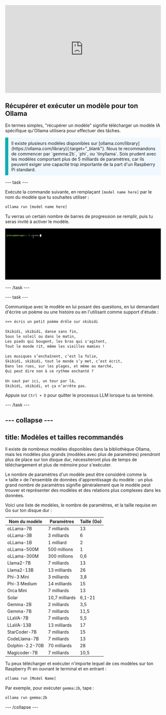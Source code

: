 <html>
  <div style="position: relative; overflow: hidden; padding-top: 56.25%;">
    <iframe style="position: absolute; top: 0; left: 0; right: 0; width: 100%; height: 100%; border: none;" src="https://www.youtube.com/embed/LZFqptMrWPA?rel=0&cc_load_policy=1" allowfullscreen allow="accelerometer; autoplay; clipboard-write; encrypted-media; gyroscope; picture-in-picture; web-share">
    </iframe>
  </div>
</html>

## Récupérer et exécuter un modèle pour ton Ollama

En termes simples, "récupérer un modèle" signifie télécharger un modèle IA spécifique qu'Ollama utilisera pour effectuer des tâches.

<p style='border-left: solid; border-width:10px; border-color: #0faeb0; background-color: aliceblue; padding: 10px;'>
Il existe plusieurs modèles disponibles sur [ollama.com/library](https://ollama.com/library){:target="_blank"}. Nous te recommandons de commencer par `gemma:2b`, `phi`, ou `tinyllama`. Sois prudent avec les modèles comportant plus de 5 milliards de paramètres, car ils peuvent exiger une capacité trop importante de la part d'un Raspberry Pi standard.
</p>

\--- task ---

Exécute la commande suivante, en remplaçant `[model name here]` par le nom du modèle que tu souhaites utiliser :

```sh
ollama run [model name here]
```

Tu verras un certain nombre de barres de progression se remplir, puis tu seras invité à activer le modèle.

![Animation montrant une interface de ligne de commande avec le prompt affichant "pi@raspberrypi:~ $" suivi de la saisie d'une commande.](images/run_gemma2b.gif)

\--- /task ---

\--- task ---

Communique avec le modèle en lui posant des questions, en lui demandant d'écrire un poème ou une histoire ou en l'utilisant comme support d'étude :

```
>>> écris un petit poème drôle sur skibidi

Skibidi, skibidi, danse sans fin,
Sous le soleil ou dans le matin,
Les pieds qui bougent, les bras qui s'agitent,
Tout le monde rit, même les vieilles mamies !

Les musiques s’enchaînent, c’est la folie,
Skibidi, skibidi, tout le monde s’y met, c’est écrit,
Dans les rues, sur les plages, et même au marché,
Qui peut dire non à ce rythme enchanté ?

Un saut par ici, un tour par là,
Skibidi, skibidi, et ça n’arrête pas.
```

Appuie sur `Ctrl + D` pour quitter le processus LLM lorsque tu as terminé.

\--- /task ---

## --- collapse ---

## title: Modèles et tailles recommandés

Il existe de nombreux modèles disponibles dans la bibliothèque Ollama, mais les modèles plus grands (modèles avec plus de paramètres) prendront plus de place sur ton disque dur, nécessiteront plus de temps de téléchargement et plus de mémoire pour s'exécuter.

Le nombre de paramètres d'un modèle peut être considéré comme la « taille » de l'ensemble de données d'apprentissage du modèle : un plus grand nombre de paramètres signifie généralement que le modèle peut trouver et représenter des modèles et des relations plus complexes dans les données.

Voici une liste de modèles, le nombre de paramètres, et la taille requise en Go sur ton disque dur :

| Nom du modèle                   | Paramètres     | Taille (Go) |
| ------------------------------- | -------------- | ------------------------------ |
| oLLama-7B                       | 7 milliards    | 13                             |
| oLLama-3B                       | 3 milliards    | 6                              |
| oLLama-1B                       | 1 milliard     | 2                              |
| oLLama-500M                     | 500 millions   | 1                              |
| oLLama-300M                     | 300 millions   | 0,6                            |
| Llama2-7B                       | 7 milliards    | 13                             |
| Llama2-13B                      | 13 milliards   | 26                             |
| Phi-3 Mini                      | 3 milliards    | 3,8                            |
| Phi-3 Medium                    | 14 milliards   | 15                             |
| Orca Mini                       | 7 milliards    | 13                             |
| Solar                           | 10,7 milliards | 6,1-21                         |
| Gemma-2B                        | 2 milliards    | 3,5                            |
| Gemma-7B                        | 7 milliards    | 11,5                           |
| LLaVA-7B                        | 7 milliards    | 5,5                            |
| LLaVA-13B                       | 13 milliards   | 17                             |
| StarCoder-7B                    | 7 milliards    | 15                             |
| CodeLlama-7B                    | 7 milliards    | 13                             |
| Dolphin-2.2-70B | 70 milliards   | 28                             |
| Magicoder-7B                    | 7 milliards    | 10,5                           |

Tu peux télécharger et exécuter n'importe lequel de ces modèles sur ton Raspberry Pi en ouvrant le terminal et en entrant :

```bash
ollama run [Model Name]
```

Par exemple, pour exécuter `gemma:2b`, tape :

```bash
ollama run gemma:2b
```

\--- /collapse ---

